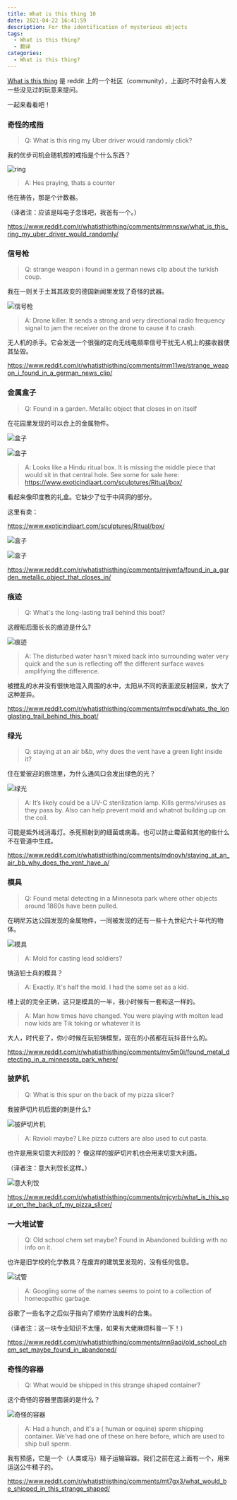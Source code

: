 ```yaml
---
title: What is this thing 10
date: 2021-04-22 16:41:59
description: For the identification of mysterious objects
tags:  
  - What is this thing?
  - 翻译
categories:
  - What is this thing?
---
```


[What is this thing](https://www.reddit.com/r/whatisthisthing/) 是 reddit 上的一个社区（community），上面时不时会有人发一些没见过的玩意来提问。

一起来看看吧！

<!-- more -->

### 奇怪的戒指

> Q: What is this ring my Uber driver would randomly click?

我的优步司机会随机按的戒指是个什么东西？

![ring](https://cdn.jsdelivr.net/gh/AemonCao/AemonCao.github.io@source/source/_posts/whatisthisthing-10/ring.jpg)

> A: Hes praying, thats a counter

他在祷告，那是个计数器。

（译者注：应该是叫电子念珠吧，我爸有一个。）

<https://www.reddit.com/r/whatisthisthing/comments/mmnsxw/what_is_this_ring_my_uber_driver_would_randomly/>

### 信号枪

> Q: strange weapon i found in a german news clip about the turkish coup.

我在一则关于土耳其政变的德国新闻里发现了奇怪的武器。

![信号枪](https://cdn.jsdelivr.net/gh/AemonCao/AemonCao.github.io@source/source/_posts/whatisthisthing-10/信号枪.jpg)

> A: Drone killer. It sends a strong and very directional radio frequency signal to jam the receíver on the drone to cause it to crash.

无人机的杀手。它会发送一个很强的定向无线电频率信号干扰无人机上的接收器使其坠毁。

<https://www.reddit.com/r/whatisthisthing/comments/mm11we/strange_weapon_i_found_in_a_german_news_clip/>

### 金属盒子

> Q: Found in a garden. Metallic object that closes in on itself

在花园里发现的可以合上的金属物件。

![盒子](https://cdn.jsdelivr.net/gh/AemonCao/AemonCao.github.io@source/source/_posts/whatisthisthing-10/盒子1.jpg)

![盒子](https://cdn.jsdelivr.net/gh/AemonCao/AemonCao.github.io@source/source/_posts/whatisthisthing-10/盒子2.jpg)

> A: Looks like a Hindu ritual box. It is missing the middle piece that would sit in that central hole.
> See some for sale here:
> <https://www.exoticindiaart.com/sculptures/Ritual/box/>

看起来像印度教的礼盒。它缺少了位于中间洞的部分。

这里有卖：

<https://www.exoticindiaart.com/sculptures/Ritual/box/>

![盒子](https://cdn.jsdelivr.net/gh/AemonCao/AemonCao.github.io@source/source/_posts/whatisthisthing-10/盒子3.jpg)

![盒子](https://cdn.jsdelivr.net/gh/AemonCao/AemonCao.github.io@source/source/_posts/whatisthisthing-10/盒子4.jpg)

<https://www.reddit.com/r/whatisthisthing/comments/mjvmfa/found_in_a_garden_metallic_object_that_closes_in/>

### 痕迹

> Q: What's the long-lasting trail behind this boat?

这艘船后面长长的痕迹是什么?

![痕迹](https://cdn.jsdelivr.net/gh/AemonCao/AemonCao.github.io@source/source/_posts/whatisthisthing-10/痕迹.jpg)

> A: The disturbed water hasn't mixed back into surrounding water very quick and the sun is reflecting off the different surface waves amplifying the difference.

被搅乱的水并没有很快地混入周围的水中，太阳从不同的表面波反射回来，放大了这种差异。

<https://www.reddit.com/r/whatisthisthing/comments/mfwpcd/whats_the_longlasting_trail_behind_this_boat/>

### 绿光

> Q: staying at an air b&b, why does the vent have a green light inside it?

住在爱彼迎的旅馆里，为什么通风口会发出绿色的光？

![绿光](https://cdn.jsdelivr.net/gh/AemonCao/AemonCao.github.io@source/source/_posts/whatisthisthing-10/绿光.jpg)

> A: It’s likely could be a UV-C sterilization lamp. Kills germs/viruses as they pass by. Also can help prevent mold and whatnot building up on the coil.

可能是紫外线消毒灯。杀死照射到的细菌或病毒。也可以防止霉菌和其他的些什么不在管道中生成。

<https://www.reddit.com/r/whatisthisthing/comments/mdnovh/staying_at_an_air_bb_why_does_the_vent_have_a/>

### 模具

> Q: Found metal detecting in a Minnesota park where other objects around 1860s have been pulled.

在明尼苏达公园发现的金属物件，一同被发现的还有一些十九世纪六十年代的物体。

![模具](https://cdn.jsdelivr.net/gh/AemonCao/AemonCao.github.io@source/source/_posts/whatisthisthing-10/模具.jpg)

> A: Mold for casting lead soldiers?

铸造铅士兵的模具？

> A: Exactly. It's half the mold. I had the same set as a kid.

楼上说的完全正确，这只是模具的一半，我小时候有一套和这一样的。

> A: Man how times have changed. You were playing with molten lead now kids are Tik toking or whatever it is

大人，时代变了，你小时候在玩铅铸模型，现在的小孩都在玩抖音什么的。

<https://www.reddit.com/r/whatisthisthing/comments/mv5m0i/found_metal_detecting_in_a_minnesota_park_where/>

### 披萨机

> Q: What is this spur on the back of my pizza slicer?

我披萨切片机后面的刺是什么?

![披萨切片机](https://cdn.jsdelivr.net/gh/AemonCao/AemonCao.github.io@source/source/_posts/whatisthisthing-10/披萨切片机.jpg)

> A: Ravioli maybe? Like pizza cutters are also used to cut pasta.

也许是用来切意大利饺的？ 像这样的披萨切片机也会用来切意大利面。

（译者注：意大利饺长这样。）

![意大利饺](https://cdn.jsdelivr.net/gh/AemonCao/AemonCao.github.io@source/source/_posts/whatisthisthing-10/意大利饺.webp)

<https://www.reddit.com/r/whatisthisthing/comments/mjcyrb/what_is_this_spur_on_the_back_of_my_pizza_slicer/>

### 一大堆试管

> Q: Old school chem set maybe? Found in Abandoned building with no info on it.

也许是旧学校的化学教具？在废弃的建筑里发现的，没有任何信息。

![试管](https://cdn.jsdelivr.net/gh/AemonCao/AemonCao.github.io@source/source/_posts/whatisthisthing-10/试管.jpg)

> A: Googling some of the names seems to point to a collection of homeopathic garbage.

谷歌了一些名字之后似乎指向了顺势疗法废料的合集。

（译者注：这一块专业知识不太懂，如果有大佬麻烦科普一下！）

<https://www.reddit.com/r/whatisthisthing/comments/mn9aqi/old_school_chem_set_maybe_found_in_abandoned/>

### 奇怪的容器

> Q: What would be shipped in this strange shaped container?

这个奇怪的容器里面装的是什么？

![奇怪的容器](https://cdn.jsdelivr.net/gh/AemonCao/AemonCao.github.io@source/source/_posts/whatisthisthing-10/奇怪的容器.jpg)

> A: Had a hunch, and it's a ( human or equine) sperm shipping container. We've had one of these on here before, which are used to ship bull sperm.

我有预感，它是一个（人类或马）精子运输容器。我们之前在这上面有一个，用来运送公牛精子的。

<https://www.reddit.com/r/whatisthisthing/comments/mt7gx3/what_would_be_shipped_in_this_strange_shaped/>
